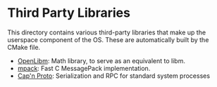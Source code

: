 # Third Party Libraries
This directory contains various third-party libraries that make up the userspace component of the OS. These are automatically built by the CMake file.

- [OpenLibm](https://github.com/JuliaMath/openlibm): Math library, to serve as an equivalent to libm.
- [mpack](https://github.com/ludocode/mpack): Fast C MessagePack implementation.
- [Cap'n Proto](https://capnproto.org): Serialization and RPC for standard system processes
